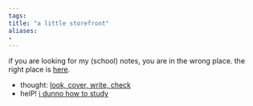 ```yaml
---
tags: 
title: "a little storefront"
aliases:
- 
---
```


if you are looking for my (school) notes, you are in the wrong place. the right place is [here](https://spicata.github.io/mint-fresh-notes/).

- thought: [look, cover, write, check](coverCheck)
- helP! [i dunno how to study](iDunno)